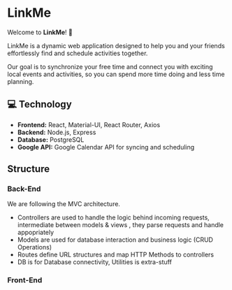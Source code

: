 # LinkMe

Welcome to **LinkMe**! 🎉

LinkMe is a dynamic web application designed to help you and your friends effortlessly find and schedule activities together. 

Our goal is to synchronize your free time and connect you with exciting local events and activities, so you can spend more time doing and less time planning.

## 💻 Technology

- **Frontend:** React, Material-UI, React Router, Axios
- **Backend:** Node.js, Express
- **Database:** PostgreSQL
- **Google API:** Google Calendar API for syncing and scheduling

## Structure

### Back-End

We are following the MVC architecture. 
- Controllers are used to handle the logic behind incoming requests, intermediate between models & views , they parse requests and handle appopriately
- Models are used for database interaction and business logic (CRUD Operations)
- Routes define URL structures and map HTTP Methods to controllers
- DB is for Database connectivity, Utilities is extra-stuff

### Front-End



